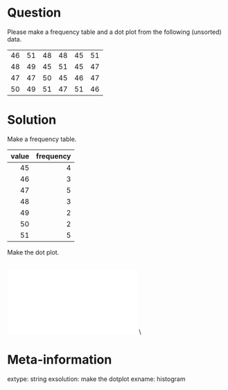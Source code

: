 

Question
========

Please make a frequency table and a dot plot from the following (unsorted) data.



|   |   |   |   |   |   |
|--:|--:|--:|--:|--:|--:|
| 46| 51| 48| 48| 45| 51|
| 48| 49| 45| 51| 45| 47|
| 47| 47| 50| 45| 46| 47|
| 50| 49| 51| 47| 51| 46|




Solution
========

Make a frequency table.



| value| frequency|
|-----:|---------:|
|    45|         4|
|    46|         3|
|    47|         5|
|    48|         3|
|    49|         2|
|    50|         2|
|    51|         5|



Make the dot plot.

\
![](hist-1.pdf)
\


Meta-information
============
extype: string
exsolution: make the dotplot
exname: histogram
